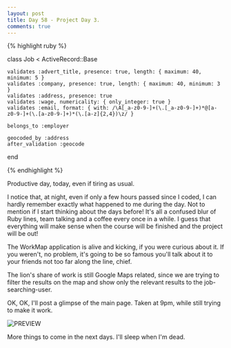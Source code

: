 ```yaml
---
layout: post
title: Day 58 - Project Day 3.
comments: true
---
```



{% highlight ruby %}

class Job < ActiveRecord::Base
	
	validates :advert_title, presence: true, length: { maximum: 40, minimum: 5 }
	validates :company, presence: true, length: { maximum: 40, minimum: 3 }
	validates :address, presence: true
	validates :wage, numericality: { only_integer: true }
	validates :email, format: { with: /\A[_a-z0-9-]+(\.[_a-z0-9-]+)*@[a-z0-9-]+(\.[a-z0-9-]+)*(\.[a-z]{2,4})\z/ }

	belongs_to :employer

	geocoded_by :address
	after_validation :geocode

end

{% endhighlight %}

Productive day, today, even if tiring as usual.

I notice that, at night, even if only a few hours passed since I coded, I can hardly remember exactly what happened to me during the day. Not to mention if I start thinking about the days before! It's all a confused blur of Ruby lines, team talking and a coffee every once in a while. I guess that everything will make sense when the course will be finished and the project will be out!

The WorkMap application is alive and kicking, if you were curious about it. If you weren't, no problem, it's going to be so famous you'll talk about it to your friends not too far along the line, chief.

The lion's share of work is still Google Maps related, since we are trying to filter the results on the map and show only the relevant results to the job-searching-user.

OK, OK, I'll post a glimpse of the main page. Taken at 9pm, while still trying to make it work.

![PREVIEW](http://federicomaffei.github.io/public/images/preview.jpg)

More things to come in the next days. I'll sleep when I'm dead.
